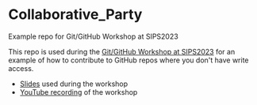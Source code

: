 # Collaborative_Party
Example repo for Git/GitHub Workshop at SIPS2023

This repo is used during the [Git/GitHub Workshop at SIPS2023] for an example of how to contribute to GitHub repos where you don't have write access. 

- [Slides] used during the workshop
- [YouTube recording] of the workshop


[Git/GitHub Workshop at SIPS2023]: https://docs.google.com/spreadsheets/d/1eeyRx6oxVDWwgUYGTZKIuWVNJfqqjx3O6RTN08SulvU/edit#gid=1320654123
[Slides]: https://osf.io/64prb/
[YouTube recording]: https://youtu.be/fqoXfvpwAIk?si=SRytqBeM_FlhoeOE
